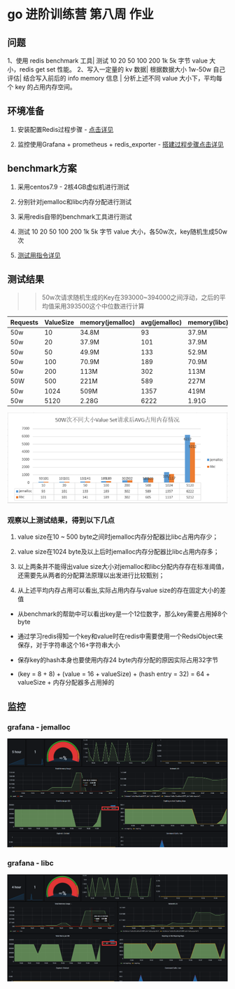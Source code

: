 # go 进阶训练营 第八周 作业

## 问题

1、使用 redis benchmark 工具| 测试 10 20 50 100 200 1k 5k 字节 value 大小，redis get set 性能。
2、写入一定量的 kv 数据| 根据数据大小 1w-50w 自己评估| 结合写入前后的 info memory 信息  | 分析上述不同 value 大小下，平均每个 key 的占用内存空间。

## 环境准备

1. 安装配置Redis过程步骤 - [点击详见](./redis_install.md)

2. 监控使用Grafana + prometheus + redis_exporter - [搭建过程步骤点击详见](./monitor.md)

## benchmark方案

1. 采用centos7.9 - 2核4GB虚似机进行测试

2. 分别针对jemalloc和libc内存分配进行测试

3. 采用redis自带的benchmark工具进行测试

4. 测试 10 20 50 100 200 1k 5k 字节 value 大小，各50w次，key随机生成50w次

5. [测试用指令详见](./benchmark-command.md)

## 测试结果

>> 50w次请求随机生成的Key在393000~394000之间浮动，之后的平均值采用393500这个中位数进行计算

Requests|ValueSize|memory(jemalloc)|avg(jemalloc)|memory(libc)|avg(libc)
-|-|-|-|-|-
50w|10|34.8M|93|37.9M|101
50w|20|37.9M|101|37.9M|101
50w|50|49.9M|133|52.9M|141
50w|100|70.9M|189|70.9M|189
50w|200|113M|302|113M|302
50W|500|221M|589|227M|605
50w|1024|509M|1357|419M|1117
50w|5120|2.28G|6222|1.91G|5212

![内存使用图](./img/redis_memory_avg.png)

### 观察以上测试结果，得到以下几点

1. value size在10 ~ 500 byte之间时jemalloc内存分配器比libc占用内存少；

2. value size在1024 byte及以上后时jemalloc内存分配器比libc占用内存多；

3. 以上两条并不能得出value size大小对jemalloc和libc分配内存存在标准阈值，还需要先从两者的分配算法原理以出发进行比较甄别；

4. 从上述平均内存占用可以看出,实际占用内存与value size的存在固定大小的差值

- 从benchmark的帮助中可以看出key是一个12位数字，那么key需要占用掉8个byte

- 通过学习redis得知一个key和value时在redis中需要使用一个RedsiObject来保存，对于字符串这个16+字符串大小

- 保存key的hash本身也要使用内存24 byte内存分配的原因实际占用32字节

- (key = 8 + 8) + (value = 16 + valueSize) + (hash entry = 32) = 64 + valueSize + 内存分配器多占用掉的

## 监控

### grafana - jemalloc

![jemalloc内存使用图](./img/redis_memory_jemalloc.png)

### grafana - libc

![libc内存使用图](./img/redis_memory_libc.png)
